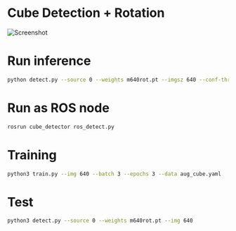 
# Cube Detection + Rotation
![Screenshot](example_video.gif)

# Run inference
```sh
python detect.py --source 0 --weights m640rot.pt --imgsz 640 --conf-thres 0.75
```

# Run as ROS node

```sh
rosrun cube_detector ros_detect.py 
```


# Training

```sh
python3 train.py --img 640 --batch 3 --epochs 3 --data aug_cube.yaml  
```


# Test

```sh
python3 detect.py --source 0 --weights m640rot.pt --img 640 
```

